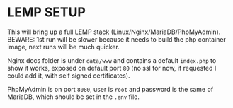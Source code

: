 # LEMP SETUP

This will bring up a full LEMP stack (Linux/Nginx/MariaDB/PhpMyAdmin). BEWARE: 1st run will be slower because it needs to build the php container image, next runs will be much quicker.

Nginx docs folder is under `data/www` and contains a default `index.php` to show it works, exposed on default port `80` (no ssl for now, if requested I could add it, with self signed certificates).

PhpMyAdmin is on port `8080`, user is `root` and password is the same of MariaDB, which should be set in the `.env` file.
